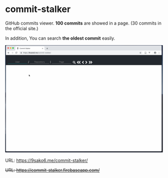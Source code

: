 # commit-stalker

GitHub commits viewer.
**100 commits** are showed in a page. (30 commits in the official site.)

In addition, You can search **the oldest commit** easily.

![demo](figs/demo.gif)

URL: https://9sako6.me/commit-stalker/

~~URL: https://commit-stalker.firebaseapp.com/~~
